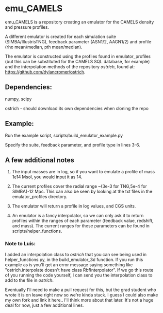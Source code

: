 # emu_CAMELS

emu_CAMELS is a repository creating an emulator for the CAMELS density and pressure profiles. 

A different emulator is created for each simulation suite (SIMBA/IllustrisTNG), feedback parameter (ASN1/2, AAGN1/2) and profile (rho mean/median, pth mean/median).

The emulator is constructed using the profiles found in emulator_profiles (but this can be substituted for the CAMELS SQL database, for example) and the interpolation methods of the repository *ostrich*, found at: https://github.com/dylancromer/ostrich.


## Dependencies:

numpy, scipy

ostrich - should download its own dependencies when cloning the repo

## Example:

Run the example script, scripts/build_emulator_example.py

Specify the suite, feedback parameter, and profile type in lines 3-6.

## A few additional notes
1. The input masses are in log, so if you want to emulate a profile of mass 1e14 Msol, you would input it as 14.

2. The current profiles cover the radial range ~(3e-3 for TNG,5e-4 for SIMBA)-12 Mpc. This can also be seen by looking at the txt files in the emulator_profiles directory.

3. The emulator will return a profile in log values, and CGS units. 

4. An emulator is a fancy interpolator, so we can only ask it to return profiles within the ranges of each parameter (feedback value, redshift, and mass). The current ranges for these parameters can be found in scripts/helper_functions.

### Note to Luis:

I added an interpolation class to *ostrich* that you can see being used in helper_functions.py, in the build_emulator_3d function. If you run this example as is you'll get an error message saying something like "ostrich.interpolate doesn't have class RbfInterpolator". If we go this route of you running the code yourself, I can send you the interpolation class to add to the file in *ostrich*. 

Eventually I'll need to make a pull request for this, but the grad student who wrote it is on leave right now so we're kinda stuck. I guess I could also make my own fork and link it here.. I'll think more about that later. It's not a huge deal for now, just a few additional lines. 